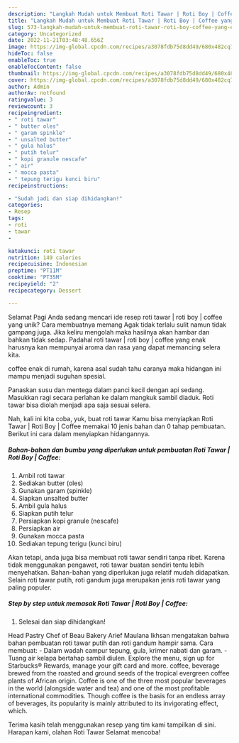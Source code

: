 ```yaml
---
description: "Langkah Mudah untuk Membuat Roti Tawar | Roti Boy | Coffee yang Enak"
title: "Langkah Mudah untuk Membuat Roti Tawar | Roti Boy | Coffee yang Enak"
slug: 573-langkah-mudah-untuk-membuat-roti-tawar-roti-boy-coffee-yang-enak
category: Uncategorized
date: 2022-11-21T03:48:48.656Z
image: https://img-global.cpcdn.com/recipes/a3078fdb75d8dd49/680x482cq70/roti-tawar-roti-boy-coffee-foto-resep-utama.jpg
hideToc: false
enableToc: true
enableTocContent: false
thumbnail: https://img-global.cpcdn.com/recipes/a3078fdb75d8dd49/680x482cq70/roti-tawar-roti-boy-coffee-foto-resep-utama.jpg
cover: https://img-global.cpcdn.com/recipes/a3078fdb75d8dd49/680x482cq70/roti-tawar-roti-boy-coffee-foto-resep-utama.jpg
author: Admin
authorAv: notfound
ratingvalue: 3
reviewcount: 3
recipeingredient:
- " roti tawar"
- " butter oles"
- " garam spinkle"
- " unsalted butter"
- " gula halus"
- " putih telur"
- " kopi granule nescafe"
- " air"
- " mocca pasta"
- " tepung terigu kunci biru"
recipeinstructions:

- "Sudah jadi dan siap dihidangkan!"
categories:
- Resep
tags:
- roti
- tawar
- 

katakunci: roti tawar  
nutrition: 149 calories
recipecuisine: Indonesian
preptime: "PT11M"
cooktime: "PT35M"
recipeyield: "2"
recipecategory: Dessert

---
```



Selamat Pagi Anda sedang mencari ide resep roti tawar | roti boy | coffee yang unik? Cara membuatnya memang Agak tidak terlalu sulit namun tidak gampang juga. Jika keliru mengolah maka hasilnya akan hambar dan bahkan tidak sedap. Padahal roti tawar | roti boy | coffee yang enak harusnya kan mempunyai aroma dan rasa yang dapat memancing selera kita.

 coffee enak di rumah, karena asal sudah tahu caranya maka hidangan ini mampu menjadi suguhan spesial.

Panaskan susu dan mentega dalam panci kecil dengan api sedang. Masukkan ragi secara perlahan ke dalam mangkuk sambil diaduk. Roti tawar bisa diolah menjadi apa saja sesuai selera.


Nah, kali ini kita coba, yuk, buat roti tawar  Kamu bisa menyiapkan Roti Tawar | Roti Boy | Coffee memakai 10 jenis bahan dan 0 tahap pembuatan. Berikut ini cara dalam menyiapkan hidangannya.

<!--inarticleads1-->

##### Bahan-bahan dan bumbu yang diperlukan untuk pembuatan Roti Tawar | Roti Boy | Coffee:

1. Ambil  roti tawar
1. Sediakan  butter (oles)
1. Gunakan  garam (spinkle)
1. Siapkan  unsalted butter
1. Ambil  gula halus
1. Siapkan  putih telur
1. Persiapkan  kopi granule (nescafe)
1. Persiapkan  air
1. Gunakan  mocca pasta
1. Sediakan  tepung terigu (kunci biru)


Akan tetapi, anda juga bisa membuat roti tawar sendiri tanpa ribet. Karena tidak menggunakan pengawet, roti tawar buatan sendiri tentu lebih menyehatkan. Bahan-bahan yang diperlukan juga relatif mudah didapatkan. Selain roti tawar putih, roti gandum juga merupakan jenis roti tawar yang paling populer. 

<!--inarticleads2-->

##### Step by step untuk memasak Roti Tawar | Roti Boy | Coffee:


1. Selesai dan siap dihidangkan!

Head Pastry Chef of Beau Bakery Arief Maulana Ikhsan mengatakan bahwa bahan pembuatan roti tawar putih dan roti gandum hampir sama. Cara membuat: - Dalam wadah campur tepung, gula, krimer nabati dan garam. - Tuang air kelapa bertahap sambil diulen. Explore the menu, sign up for Starbucks® Rewards, manage your gift card and more. coffee, beverage brewed from the roasted and ground seeds of the tropical evergreen coffee plants of African origin. Coffee is one of the three most popular beverages in the world (alongside water and tea) and one of the most profitable international commodities. Though coffee is the basis for an endless array of beverages, its popularity is mainly attributed to its invigorating effect, which. 

Terima kasih telah menggunakan resep yang tim kami tampilkan di sini. Harapan kami, olahan Roti Tawar  Selamat mencoba!
